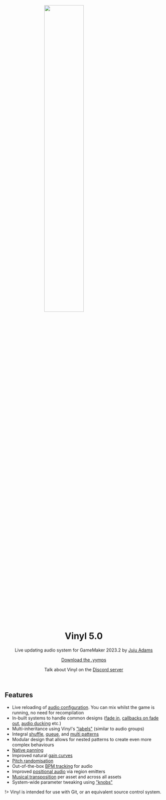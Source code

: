 &nbsp;

<img src="https://raw.githubusercontent.com/JujuAdams/Vinyl/master/LOGO.png" width="50%" style="display: block; margin: auto;" />
<h1 align="center">Vinyl 5.0</h1>
<p align="center">Live updating audio system for GameMaker 2023.2 by <a href="https://www.jujuadams.com/" target="_blank">Juju Adams</a></p>

<p align="center"><a href="https://github.com/JujuAdams/Vinyl/releases/" target="_blank">Download the .yymps</a></p>
<p align="center">Talk about Vinyl on the <a href="https://discord.gg/8krYCqr" target="_blank">Discord server</a></p>

&nbsp;

## Features

- Live reloading of [audio configuration](Configuration). You can mix whilst the game is running, no need for recompilation
- In-built systems to handle common designs ([fade in](Playing-Audio), [callbacks on fade out](Stopping-Audio), [audio ducking](Stacks) etc.)
- Multi-inheritance using Vinyl's ["labels"](Labels) (similar to audio groups)
- Integral [shuffle](Shuffle-Patterns), [queue](Queue-Patterns), and [multi patterns](Multi-Patterns)
- Modular design that allows for nested patterns to create even more complex behaviours
- [Native panning](Panning)
- Improved natural [gain curves](Gain)
- [Pitch randomisation](Pitch) 
- Out-of-the-box [BPM tracking](BPM) for audio
- Improved [positional audio](Emitters) via region emitters
- [Musical transposition](Transposition) per asset and across all assets
- System-wide parameter tweaking using ["knobs"](Knobs)

!> Vinyl is intended for use with Git, or an equivalent source control system.